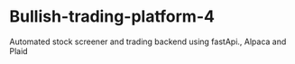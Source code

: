 # Bullish-trading-platform-4
Automated stock screener and trading backend using fastApi., Alpaca and Plaid
